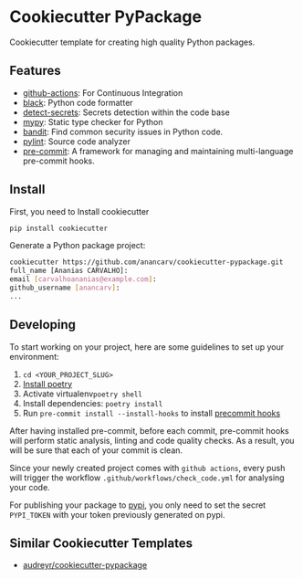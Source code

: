 # Cookiecutter PyPackage

Cookiecutter template for creating high quality Python packages.

## Features
* [github-actions](https://github.com/features/actions): For Continuous Integration
* [black](https://github.com/psf/black): Python code formatter
* [detect-secrets](https://github.com/Yelp/detect-secrets): Secrets detection within the code base 
* [mypy](https://github.com/python/mypy): Static type checker for Python
* [bandit](https://github.com/PyCQA/bandit): Find common security issues in Python code.
* [pylint](https://www.pylint.org/): Source code analyzer
* [pre-commit](https://github.com/pre-commit/pre-commit): A framework for managing and maintaining multi-language pre-commit hooks.


## Install
First, you need to Install cookiecutter
```bash
pip install cookiecutter
```

Generate a Python package project:
```bash
cookiecutter https://github.com/anancarv/cookiecutter-pypackage.git
full_name [Ananias CARVALHO]:
email [carvalhoananias@example.com]:
github_username [anancarv]:
...
```


## Developing

To start working on your project, here are some guidelines to set up your environment:
  1. `cd <YOUR_PROJECT_SLUG>`
  2. [Install poetry](https://python-poetry.org/docs/#installation)
  3. Activate virtualenv`poetry shell`
  4. Install dependencies: `poetry install`
  5. Run `pre-commit install --install-hooks` to install [precommit hooks](https://github.com/pre-commit/pre-commit)

After having installed pre-commit, before each commit, pre-commit hooks will perform static analysis, linting and code quality checks. 
As a result, you will be sure that each of your commit is clean.

Since your newly created project comes with `github actions`, every push will trigger the workflow `.github/workflows/check_code.yml` for analysing your code.

For publishing your package to [pypi](https://pypi.org/), you only need to set the secret `PYPI_TOKEN` with your token previously generated on pypi.

## Similar Cookiecutter Templates
* [audreyr/cookiecutter-pypackage](https://github.com/audreyr/cookiecutter-pypackage)
